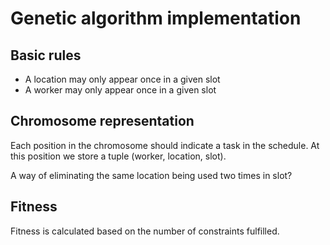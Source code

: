 # Genetic algorithm implementation

## Basic rules

- A location may only appear once in a given slot
- A worker may only appear once in a given slot

## Chromosome representation

Each position in the chromosome should indicate a task in the schedule. At this position
we store a tuple (worker, location, slot).

A way of eliminating the same location being used two times in slot?

## Fitness

Fitness is calculated based on the number of constraints fulfilled.
